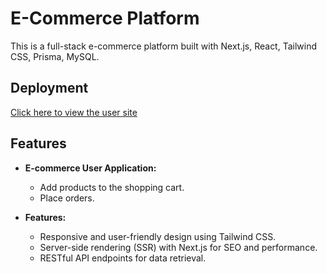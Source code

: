 # E-Commerce Platform

This is a full-stack e-commerce platform built with Next.js, React, Tailwind CSS, Prisma, MySQL.

## Deployment

[Click here to view the user site](https://nextjs-ecommerce-project-admin-phzmbdhyf-vkng1104s-projects.vercel.app/)

## Features

- **E-commerce User Application:**

  - Add products to the shopping cart.
  - Place orders.

- **Features:**

  - Responsive and user-friendly design using Tailwind CSS.
  - Server-side rendering (SSR) with Next.js for SEO and performance.
  - RESTful API endpoints for data retrieval.
